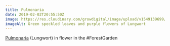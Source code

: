 ```yaml
---
title: Pulmonaria
date: 2019-02-02T20:55:50Z
image: https://res.cloudinary.com/growdigital/image/upload/v1549139699/pulmonaria-8311EFD6.jpg
imageAlt: Green speckled leaves and purple flowers of Lungwort 
---
```


[Pulmonaria](http://temperate.theferns.info/viewtropical.php?id=Pulmonaria+officinalis) (Lungwort) in flower in the #ForestGarden
